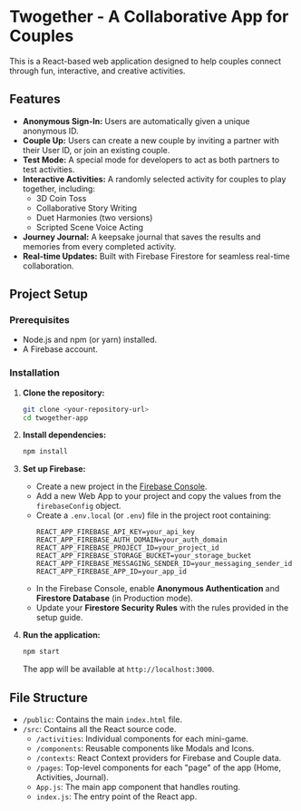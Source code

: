 # Twogether - A Collaborative App for Couples

This is a React-based web application designed to help couples connect through fun, interactive, and creative activities.

## Features

- **Anonymous Sign-In:** Users are automatically given a unique anonymous ID.
- **Couple Up:** Users can create a new couple by inviting a partner with their User ID, or join an existing couple.
- **Test Mode:** A special mode for developers to act as both partners to test activities.
- **Interactive Activities:** A randomly selected activity for couples to play together, including:
  - 3D Coin Toss
  - Collaborative Story Writing
  - Duet Harmonies (two versions)
  - Scripted Scene Voice Acting
- **Journey Journal:** A keepsake journal that saves the results and memories from every completed activity.
- **Real-time Updates:** Built with Firebase Firestore for seamless real-time collaboration.

## Project Setup

### Prerequisites

- Node.js and npm (or yarn) installed.
- A Firebase account.

### Installation

1.  **Clone the repository:**
    ```sh
    git clone <your-repository-url>
    cd twogether-app
    ```

2.  **Install dependencies:**
    ```sh
    npm install
    ```

3.  **Set up Firebase:**
    - Create a new project in the [Firebase Console](https://console.firebase.google.com/).
    - Add a new Web App to your project and copy the values from the `firebaseConfig` object.
    - Create a `.env.local` (or `.env`) file in the project root containing:
      ```
      REACT_APP_FIREBASE_API_KEY=your_api_key
      REACT_APP_FIREBASE_AUTH_DOMAIN=your_auth_domain
      REACT_APP_FIREBASE_PROJECT_ID=your_project_id
      REACT_APP_FIREBASE_STORAGE_BUCKET=your_storage_bucket
      REACT_APP_FIREBASE_MESSAGING_SENDER_ID=your_messaging_sender_id
      REACT_APP_FIREBASE_APP_ID=your_app_id
      ```
    - In the Firebase Console, enable **Anonymous Authentication** and **Firestore Database** (in Production mode).
    - Update your **Firestore Security Rules** with the rules provided in the setup guide.

4.  **Run the application:**
    ```sh
    npm start
    ```
    The app will be available at `http://localhost:3000`.

## File Structure

-   `/public`: Contains the main `index.html` file.
-   `/src`: Contains all the React source code.
    -   `/activities`: Individual components for each mini-game.
    -   `/components`: Reusable components like Modals and Icons.
    -   `/contexts`: React Context providers for Firebase and Couple data.
    -   `/pages`: Top-level components for each "page" of the app (Home, Activities, Journal).
    -   `App.js`: The main app component that handles routing.
    -   `index.js`: The entry point of the React app.
